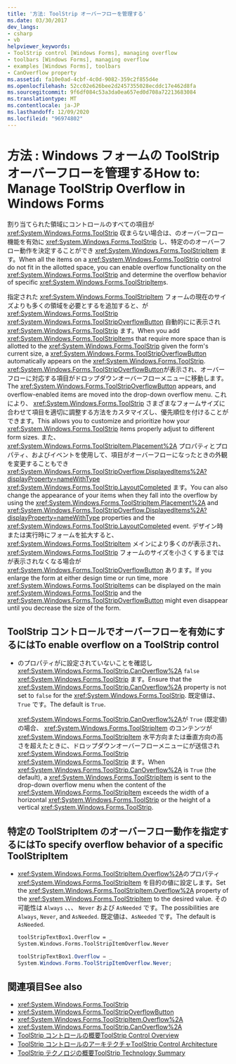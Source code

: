 ```yaml
---
title: '方法: ToolStrip オーバーフローを管理する'
ms.date: 03/30/2017
dev_langs:
- csharp
- vb
helpviewer_keywords:
- ToolStrip control [Windows Forms], managing overflow
- toolbars [Windows Forms], managing overflow
- examples [Windows Forms], toolbars
- CanOverflow property
ms.assetid: fa10e0ad-4cbf-4c0d-9082-359c2f855d4e
ms.openlocfilehash: 52cc02e626bee2d2457355028ecddc17e462d8fa
ms.sourcegitcommit: 9f6df084c53a3da0ea657ed0d708a72213683084
ms.translationtype: MT
ms.contentlocale: ja-JP
ms.lasthandoff: 12/09/2020
ms.locfileid: "96974802"
---
```

# <a name="how-to-manage-toolstrip-overflow-in-windows-forms"></a><span data-ttu-id="e6b1f-102">方法 : Windows フォームの ToolStrip オーバーフローを管理する</span><span class="sxs-lookup"><span data-stu-id="e6b1f-102">How to: Manage ToolStrip Overflow in Windows Forms</span></span>

<span data-ttu-id="e6b1f-103">割り当てられた領域にコントロールのすべての項目が <xref:System.Windows.Forms.ToolStrip> 収まらない場合は、のオーバーフロー機能を有効に <xref:System.Windows.Forms.ToolStrip> し、特定ののオーバーフロー動作を決定することができ <xref:System.Windows.Forms.ToolStripItem> ます。</span><span class="sxs-lookup"><span data-stu-id="e6b1f-103">When all the items on a <xref:System.Windows.Forms.ToolStrip> control do not fit in the allotted space, you can enable overflow functionality on the <xref:System.Windows.Forms.ToolStrip> and determine the overflow behavior of specific <xref:System.Windows.Forms.ToolStripItem>s.</span></span>

<span data-ttu-id="e6b1f-104">指定された <xref:System.Windows.Forms.ToolStripItem> フォームの現在のサイズよりも多くの領域を必要とするを追加すると、が <xref:System.Windows.Forms.ToolStrip> <xref:System.Windows.Forms.ToolStripOverflowButton> 自動的にに表示され <xref:System.Windows.Forms.ToolStrip> ます。</span><span class="sxs-lookup"><span data-stu-id="e6b1f-104">When you add <xref:System.Windows.Forms.ToolStripItem>s that require more space than is allotted to the <xref:System.Windows.Forms.ToolStrip> given the form's current size, a <xref:System.Windows.Forms.ToolStripOverflowButton> automatically appears on the <xref:System.Windows.Forms.ToolStrip>.</span></span> <span data-ttu-id="e6b1f-105"><xref:System.Windows.Forms.ToolStripOverflowButton>が表示され、オーバーフローに対応する項目がドロップダウンオーバーフローメニューに移動します。</span><span class="sxs-lookup"><span data-stu-id="e6b1f-105">The <xref:System.Windows.Forms.ToolStripOverflowButton> appears, and overflow-enabled items are moved into the drop-down overflow menu.</span></span> <span data-ttu-id="e6b1f-106">これにより、 <xref:System.Windows.Forms.ToolStrip> さまざまなフォームサイズに合わせて項目を適切に調整する方法をカスタマイズし、優先順位を付けることができます。</span><span class="sxs-lookup"><span data-stu-id="e6b1f-106">This allows you to customize and prioritize how your <xref:System.Windows.Forms.ToolStrip> items properly adjust to different form sizes.</span></span> <span data-ttu-id="e6b1f-107">また、 <xref:System.Windows.Forms.ToolStripItem.Placement%2A> プロパティとプロパティ、およびイベントを使用して、項目がオーバーフローになったときの外観を変更することもでき <xref:System.Windows.Forms.ToolStripOverflow.DisplayedItems%2A?displayProperty=nameWithType> <xref:System.Windows.Forms.ToolStrip.LayoutCompleted> ます。</span><span class="sxs-lookup"><span data-stu-id="e6b1f-107">You can also change the appearance of your items when they fall into the overflow by using the <xref:System.Windows.Forms.ToolStripItem.Placement%2A> and <xref:System.Windows.Forms.ToolStripOverflow.DisplayedItems%2A?displayProperty=nameWithType> properties and the <xref:System.Windows.Forms.ToolStrip.LayoutCompleted> event.</span></span> <span data-ttu-id="e6b1f-108">デザイン時または実行時にフォームを拡大すると、 <xref:System.Windows.Forms.ToolStripItem> メインにより多くのが表示され、 <xref:System.Windows.Forms.ToolStrip> フォームのサイズを小さくするまではが表示されなくなる場合が <xref:System.Windows.Forms.ToolStripOverflowButton> あります。</span><span class="sxs-lookup"><span data-stu-id="e6b1f-108">If you enlarge the form at either design time or run time, more <xref:System.Windows.Forms.ToolStripItem>s can be displayed on the main <xref:System.Windows.Forms.ToolStrip> and the <xref:System.Windows.Forms.ToolStripOverflowButton> might even disappear until you decrease the size of the form.</span></span>

## <a name="to-enable-overflow-on-a-toolstrip-control"></a><span data-ttu-id="e6b1f-109">ToolStrip コントロールでオーバーフローを有効にするには</span><span class="sxs-lookup"><span data-stu-id="e6b1f-109">To enable overflow on a ToolStrip control</span></span>

- <span data-ttu-id="e6b1f-110">のプロパティがに設定されていないことを確認し <xref:System.Windows.Forms.ToolStrip.CanOverflow%2A> `false` <xref:System.Windows.Forms.ToolStrip> ます。</span><span class="sxs-lookup"><span data-stu-id="e6b1f-110">Ensure that the <xref:System.Windows.Forms.ToolStrip.CanOverflow%2A> property is not set to `false` for the <xref:System.Windows.Forms.ToolStrip>.</span></span> <span data-ttu-id="e6b1f-111">既定値は、`True` です。</span><span class="sxs-lookup"><span data-stu-id="e6b1f-111">The default is `True`.</span></span>

     <span data-ttu-id="e6b1f-112"><xref:System.Windows.Forms.ToolStrip.CanOverflow%2A>が `True` (既定値) の場合、 <xref:System.Windows.Forms.ToolStripItem> のコンテンツが <xref:System.Windows.Forms.ToolStripItem> 水平方向または垂直方向の高さを超えたときに、ドロップダウンオーバーフローメニューにが送信され <xref:System.Windows.Forms.ToolStrip> <xref:System.Windows.Forms.ToolStrip> ます。</span><span class="sxs-lookup"><span data-stu-id="e6b1f-112">When <xref:System.Windows.Forms.ToolStrip.CanOverflow%2A> is `True` (the default), a <xref:System.Windows.Forms.ToolStripItem> is sent to the drop-down overflow menu when the content of the <xref:System.Windows.Forms.ToolStripItem> exceeds the width of a horizontal <xref:System.Windows.Forms.ToolStrip> or the height of a vertical <xref:System.Windows.Forms.ToolStrip>.</span></span>

## <a name="to-specify-overflow-behavior-of-a-specific-toolstripitem"></a><span data-ttu-id="e6b1f-113">特定の ToolStripItem のオーバーフロー動作を指定するには</span><span class="sxs-lookup"><span data-stu-id="e6b1f-113">To specify overflow behavior of a specific ToolStripItem</span></span>

- <span data-ttu-id="e6b1f-114"><xref:System.Windows.Forms.ToolStripItem.Overflow%2A>のプロパティ <xref:System.Windows.Forms.ToolStripItem> を目的の値に設定します。</span><span class="sxs-lookup"><span data-stu-id="e6b1f-114">Set the <xref:System.Windows.Forms.ToolStripItem.Overflow%2A> property of the <xref:System.Windows.Forms.ToolStripItem> to the desired value.</span></span> <span data-ttu-id="e6b1f-115">その可能性は `Always` 、、、 `Never` および `AsNeeded` です。</span><span class="sxs-lookup"><span data-stu-id="e6b1f-115">The possibilities are `Always`, `Never`, and `AsNeeded`.</span></span> <span data-ttu-id="e6b1f-116">既定値は、`AsNeeded` です。</span><span class="sxs-lookup"><span data-stu-id="e6b1f-116">The default is `AsNeeded`.</span></span>

    ```vb
    toolStripTextBox1.Overflow = _
    System.Windows.Forms.ToolStripItemOverflow.Never
    ```

    ```csharp
    toolStripTextBox1.Overflow = _
    System.Windows.Forms.ToolStripItemOverflow.Never;
    ```

## <a name="see-also"></a><span data-ttu-id="e6b1f-117">関連項目</span><span class="sxs-lookup"><span data-stu-id="e6b1f-117">See also</span></span>

- <xref:System.Windows.Forms.ToolStrip>
- <xref:System.Windows.Forms.ToolStripOverflowButton>
- <xref:System.Windows.Forms.ToolStripItem.Overflow%2A>
- <xref:System.Windows.Forms.ToolStrip.CanOverflow%2A>
- [<span data-ttu-id="e6b1f-118">ToolStrip コントロールの概要</span><span class="sxs-lookup"><span data-stu-id="e6b1f-118">ToolStrip Control Overview</span></span>](toolstrip-control-overview-windows-forms.md)
- [<span data-ttu-id="e6b1f-119">ToolStrip コントロールのアーキテクチャ</span><span class="sxs-lookup"><span data-stu-id="e6b1f-119">ToolStrip Control Architecture</span></span>](toolstrip-control-architecture.md)
- [<span data-ttu-id="e6b1f-120">ToolStrip テクノロジの概要</span><span class="sxs-lookup"><span data-stu-id="e6b1f-120">ToolStrip Technology Summary</span></span>](toolstrip-technology-summary.md)
